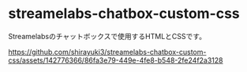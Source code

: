 # streamelabs-chatbox-custom-css
Streamelabsのチャットボックスで使用するHTMLとCSSです。

https://github.com/shirayuki3/streamelabs-chatbox-custom-css/assets/142776366/86fa3e79-449e-4fe8-b548-2fe24f2a3128

